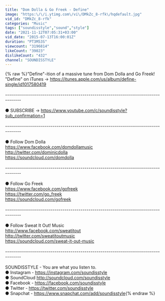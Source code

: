 ```yaml
---
title: "Dom Dolla & Go Freek - Define"
image: "https:\/\/i.ytimg.com\/vi\/DMkZc_8-rfk\/hqdefault.jpg"
vid_id: "DMkZc_8-rfk"
categories: "Music"
tags: ["soundisstyle","sound","style"]
date: "2021-11-12T07:05:31+03:00"
vid_date: "2015-07-13T16:00:01Z"
duration: "PT3M53S"
viewcount: "3196814"
likeCount: "39023"
dislikeCount: "432"
channel: "SOUNDISSTYLE"
---
```

{% raw %}&quot;Define&quot;-ition of a massive tune from Dom Dolla and Go Freek!<br />&quot;Define&quot; on iTunes → <a rel="nofollow" target="blank" href="https://itunes.apple.com/us/album/define-single/id1017580419">https://itunes.apple.com/us/album/define-single/id1017580419</a><br /><br />--------------------------------------------------------------------------------------<br /><br />● SUBSCRIBE → <a rel="nofollow" target="blank" href="https://www.youtube.com/c/soundisstyle?sub_confirmation=1">https://www.youtube.com/c/soundisstyle?sub_confirmation=1</a><br /><br />--------------------------------------------------------------------------------------<br /><br />● Follow Dom Dolla<br /><a rel="nofollow" target="blank" href="https://www.facebook.com/domdollamusic">https://www.facebook.com/domdollamusic</a><br /><a rel="nofollow" target="blank" href="http://twitter.com/dominicdolla">http://twitter.com/dominicdolla</a><br /><a rel="nofollow" target="blank" href="https://soundcloud.com/domdolla">https://soundcloud.com/domdolla</a><br /><br />--------------------------------------------------------------------------------------<br /><br />● Follow Go Freek<br /><a rel="nofollow" target="blank" href="https://www.facebook.com/gofreek">https://www.facebook.com/gofreek</a><br /><a rel="nofollow" target="blank" href="https://twitter.com/go_freek">https://twitter.com/go_freek</a><br /><a rel="nofollow" target="blank" href="https://soundcloud.com/gofreek">https://soundcloud.com/gofreek</a><br /><br />--------------------------------------------------------------------------------------<br /><br />● Follow Sweat It Out! Music<br /><a rel="nofollow" target="blank" href="http://www.facebook.com/sweatitout">http://www.facebook.com/sweatitout</a><br /><a rel="nofollow" target="blank" href="http://twitter.com/sweatitoutmusic">http://twitter.com/sweatitoutmusic</a><br /><a rel="nofollow" target="blank" href="https://soundcloud.com/sweat-it-out-music">https://soundcloud.com/sweat-it-out-music</a><br /><br />--------------------------------------------------------------------------------------<br /><br />SOUNDISSTYLE - You are what you listen to.<br />● Instagram - <a rel="nofollow" target="blank" href="https://instagram.com/soundisstyle">https://instagram.com/soundisstyle</a><br />● SoundCloud <a rel="nofollow" target="blank" href="http://soundcloud.com/soundisstyle">http://soundcloud.com/soundisstyle</a><br />● Facebook - <a rel="nofollow" target="blank" href="https://facebook.com/soundisstyle">https://facebook.com/soundisstyle</a><br />● Twitter - <a rel="nofollow" target="blank" href="https://twitter.com/soundisstyle">https://twitter.com/soundisstyle</a><br />● Snapchat - <a rel="nofollow" target="blank" href="https://www.snapchat.com/add/soundisstyle">https://www.snapchat.com/add/soundisstyle</a>{% endraw %}
